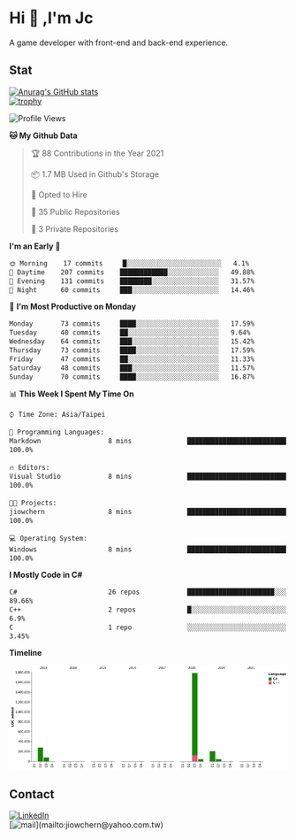 # Hi 👋 ,I'm Jc  
A game developer with front-end and back-end experience.  

## Stat
[![Anurag's GitHub stats](https://github-readme-stats.vercel.app/api?username=jiowchern)](https://github.com/anuraghazra/github-readme-stats)  
[![trophy](https://github-profile-trophy.vercel.app/?username=jiowchern)](https://github.com/ryo-ma/github-profile-trophy)  
<!--START_SECTION:waka-->
![Profile Views](http://img.shields.io/badge/Profile%20Views-1-blue)

**🐱 My Github Data** 

> 🏆 88 Contributions in the Year 2021
 > 
> 📦 1.7 MB Used in Github's Storage 
 > 
> 💼 Opted to Hire
 > 
> 📜 35 Public Repositories 
 > 
> 🔑 3 Private Repositories  
 > 
**I'm an Early 🐤** 

```text
🌞 Morning    17 commits     █░░░░░░░░░░░░░░░░░░░░░░░░   4.1% 
🌆 Daytime    207 commits    ████████████░░░░░░░░░░░░░   49.88% 
🌃 Evening    131 commits    ████████░░░░░░░░░░░░░░░░░   31.57% 
🌙 Night      60 commits     ███░░░░░░░░░░░░░░░░░░░░░░   14.46%

```
📅 **I'm Most Productive on Monday** 

```text
Monday       73 commits     ████░░░░░░░░░░░░░░░░░░░░░   17.59% 
Tuesday      40 commits     ██░░░░░░░░░░░░░░░░░░░░░░░   9.64% 
Wednesday    64 commits     ███░░░░░░░░░░░░░░░░░░░░░░   15.42% 
Thursday     73 commits     ████░░░░░░░░░░░░░░░░░░░░░   17.59% 
Friday       47 commits     ██░░░░░░░░░░░░░░░░░░░░░░░   11.33% 
Saturday     48 commits     ███░░░░░░░░░░░░░░░░░░░░░░   11.57% 
Sunday       70 commits     ████░░░░░░░░░░░░░░░░░░░░░   16.87%

```


📊 **This Week I Spent My Time On** 

```text
⌚︎ Time Zone: Asia/Taipei

💬 Programming Languages: 
Markdown                 8 mins              █████████████████████████   100.0%

🔥 Editors: 
Visual Studio            8 mins              █████████████████████████   100.0%

🐱‍💻 Projects: 
jiowchern                8 mins              █████████████████████████   100.0%

💻 Operating System: 
Windows                  8 mins              █████████████████████████   100.0%

```

**I Mostly Code in C#** 

```text
C#                       26 repos            ██████████████████████░░░   89.66% 
C++                      2 repos             █░░░░░░░░░░░░░░░░░░░░░░░░   6.9% 
C                        1 repo              ░░░░░░░░░░░░░░░░░░░░░░░░░   3.45%

```


**Timeline**

![Chart not found](https://raw.githubusercontent.com/jiowchern/jiowchern/main/charts/bar_graph.png) 


<!--END_SECTION:waka-->
## Contact 
[![LinkedIn](https://img.shields.io/badge/-Jc-0077B5?style==flat-square&logo=LinkedIn&logoColor=white)](https://www.linkedin.com/in/jiowchern-chen-4aaa90b7/)  
[![mail](https://img.shields.io/badge/-jiowchern%40yahoo.com.tw-orange?style=flat-square&logo=yahoo!)](mailto:jiowchern@yahoo.com.tw)
<!-- [![Linkedin Badge](https://img.shields.io/badge/-LinkedIn-blue?style=flat-square&logo=Linkedin&logoColor=white&link=https://www.linkedin.com/in/jiowchern-chen-4aaa90b7/)](https://www.linkedin.com/in/jiowchern-chen-4aaa90b7/) -->


<!--
**jiowchern/jiowchern** is a ✨ _special_ ✨ repository because its `README.md` (this file) appears on your GitHub profile.

Here are some ideas to get you started:

- 🔭 I’m currently working on ...
- 🌱 I’m currently learning ...
- 👯 I’m looking to collaborate on ...
- 🤔 I’m looking for help with ...
- 💬 Ask me about ...
- 📫 How to reach me: ...
- 😄 Pronouns: ...
- ⚡ Fun fact: ...
-->
